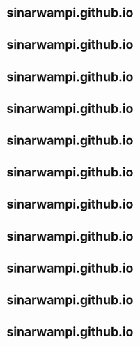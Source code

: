 # sinarwampi.github.io
# sinarwampi.github.io
# sinarwampi.github.io
# sinarwampi.github.io
# sinarwampi.github.io
# sinarwampi.github.io
# sinarwampi.github.io
# sinarwampi.github.io
# sinarwampi.github.io
# sinarwampi.github.io
# sinarwampi.github.io
